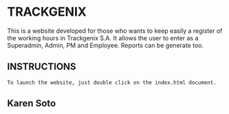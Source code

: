 # TRACKGENIX
This is a website developed for those who wants to keep easily a register of the working hours in Trackgenix S.A. It allows the user to enter as a Superadmin, Admin, PM and Employee. Reports can be generate too.
## INSTRUCTIONS
```
To launch the website, just double click on the index.html document. 
```
## Karen Soto